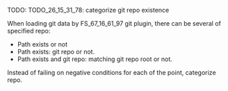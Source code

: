 
TODO: TODO_26_15_31_78: categorize git repo existence

When loading git data by FS_67_16_61_97 git plugin, there can be several of specified repo:

*   Path exists or not
*   Path exists: git repo or not.
*   Path exists and git repo: matching git repo root or not.

Instead of failing on negative conditions for each of the point, categorize repo.
